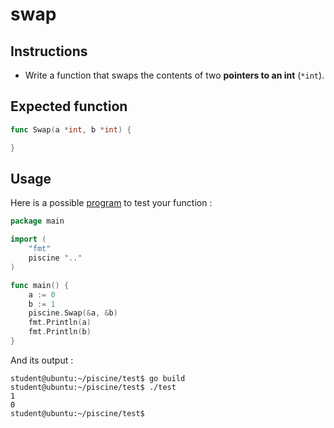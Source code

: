 # swap

## Instructions

- Write a function that swaps the contents of two **pointers to an int** (`*int`).

## Expected function

```go
func Swap(a *int, b *int) {

}
```

## Usage

Here is a possible [program](TODO-LINK) to test your function :

```go
package main

import (
	"fmt"
	piscine ".."
)

func main() {
	a := 0
	b := 1
	piscine.Swap(&a, &b)
	fmt.Println(a)
	fmt.Println(b)
}
```

And its output :

```console
student@ubuntu:~/piscine/test$ go build
student@ubuntu:~/piscine/test$ ./test
1
0
student@ubuntu:~/piscine/test$
```
